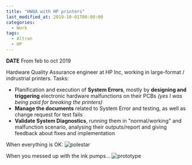 ```yaml
---
title: "HWQA with HP printers"
last_modified_at: 2019-10-01T00:00:00
categories:
  - Work
tags:
  - Altran
  - HP
---
```


**DATE** From feb to oct 2019

Hardware Quality Assurance engineer at HP Inc, working in large-format / indrustrial printers. Tasks:
- Planification and execution of **System Errors**, mostly by **designing and triggering** electronic hardware malfunctions on their PCBs _(yes I was being paid for breaking the printers)_
- **Manage the documents** related to System Error and testing, as well as change request for test fails 
- **Validate System Diagnostics**, running them in "normal/working" and malfunction scenario, analysing their outputs/report and giving feedback about fixes and implementation


When everything is OK: ![polestar](https://fll-e.github.io/resumee/assets/images/polestar.jpg/)

When you messed up with the ink pumps... ![prototype](https://fll-e.github.io/resumee/assets/images/pumpfail.jpg/)



